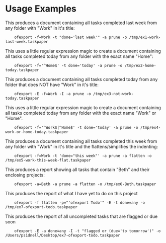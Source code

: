 # Usage Examples

This produces a document containing all tasks completed last week from any folder with "Work" in it's title:
    
        ofexport -f=Work -t "done='last week'" -a prune -o /tmp/ex1-work-last-week.taskpaper
    
This uses a little regular expression magic to create a document containing all tasks completed today from any folder with the exact name "Home":
    
        ofexport -f='^Home$' -t done='today' -a prune -o /tmp/ex2-home-today.taskpaper
    
This produces a document containing all tasks completed today from any folder that does NOT have "Work" in it's title:
    
        ofexport -E -f=Work -I -a prune -o /tmp/ex3-not-work-today.taskpaper

This uses a little regular expression magic to create a document containing all tasks completed today from any folder with the exact name "Work" or "Home".
    
        ofexport -f='^Work$|^Home$' -t done='today' -a prune -o /tmp/ex4-work-or-home-today.taskpaper

This produces a document containing all tasks completed this week from any folder with "Work" in it's title and the flattens/simplifies the indenting:
    
        ofexport -f=Work -t 'done="this week"' -a prune -a flatten -o /tmp/ex5-work-this-week-flat.taskpaper

This produces a report showing all tasks that contain "Beth" and their enclosing projects:
            
        ofexport -a=Beth -a prune -a flatten -o /tmp/ex6-Beth.taskpaper

This produces the report of what I have yet to do on this project           

        ofexport -f flatten -p="'ofexport Todo'" -E -t done=any -o /tmp/ex7-ofexport-todo.taskpaper

This produces the report of all uncompleted tasks that are flagged or due soon

        ofexport -E -a done=any -I -t "flagged or (due='to tomorrow')" -o /Users/psidnell/Desktop/ex7-ofexport-todo.taskpaper
                

